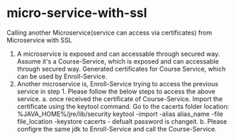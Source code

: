 # micro-service-with-ssl
Calling another Microservice(service can access via certificates) from Microservice with SSL


1.  A microservice is exposed and can accessable through secured way. Assume it's a Course-Service, which is exposed and can accessable through secured way. Generated certificates for Course Service, which can be used by Enroll-Service.
2.  Another microservice is, Enroll-Service trying to access the previous service in step 1. Please follow the below steps to access the above service.
    a.  once received the certificate of Course-Service. Import the certificate using the keytool command. Go to the cacerts folder location: %JAVA_HOME%/jre/lib/security
    keytool -import -alias alias_name -file file_location -keystore cacerts - defualt password is changeit.
    b.  Please configre the same jdk to Enroll-Service and call the Course-Service.
